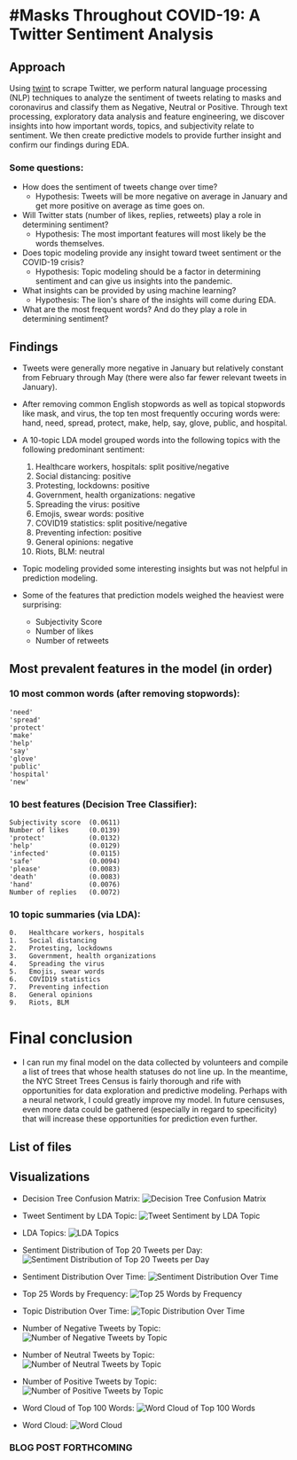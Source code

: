 # #Masks Throughout COVID-19: A Twitter Sentiment Analysis

## Approach
Using [twint](https://github.com/twintproject/twint) to scrape Twitter, we perform natural language processing (NLP) techniques to analyze the sentiment of tweets relating to masks and coronavirus and classify them as Negative, Neutral or Positive. Through text processing, exploratory data analysis and feature engineering, we discover insights into how important words, topics, and subjectivity relate to sentiment. We then create predictive models to provide further insight and confirm our findings during EDA.

### Some questions:
* How does the sentiment of tweets change over time?
    * Hypothesis: Tweets will be more negative on average in January and get more positive on average as time goes on.
* Will Twitter stats (number of likes, replies, retweets) play a role in determining sentiment?
    * Hypothesis: The most important features will most likely be the words themselves.
* Does topic modeling provide any insight toward tweet sentiment or the COVID-19 crisis?
    * Hypothesis: Topic modeling should be a factor in determining sentiment and can give us insights into the pandemic.
* What insights can be provided by using machine learning?
    * Hypothesis: The lion's share of the insights will come during EDA.
* What are the most frequent words? And do they play a role in determining sentiment?

## Findings
- Tweets were generally more negative in January but relatively constant from February through May (there were also far fewer relevant tweets in January).

- After removing common English stopwords as well as topical stopwords like mask, and virus, the top ten most frequently occuring words were: hand, need, spread, protect, make, help, say, glove, public, and hospital.

- A 10-topic LDA model grouped words into the following topics with the following predominant sentiment:
  1. Healthcare workers, hospitals: split positive/negative
  2. Social distancing: positive
  3. Protesting, lockdowns: positive
  4. Government, health organizations: negative
  5. Spreading the virus: positive
  6. Emojis, swear words: positive
  7. COVID19 statistics: split positive/negative
  8. Preventing infection: positive
  9. General opinions: negative
  10. Riots, BLM: neutral

- Topic modeling provided some interesting insights but was not helpful in prediction modeling.

- Some of the features that prediction models weighed the heaviest were surprising:
	- Subjectivity Score
	- Number of likes
	- Number of retweets

## Most prevalent features in the model (in order)
### 10 most common words (after removing stopwords):
    'need'
    'spread'
    'protect'
    'make'
    'help'
    'say'
    'glove'
    'public'
    'hospital'
    'new'

### 10 best features (Decision Tree Classifier):
    Subjectivity score  (0.0611)
    Number of likes     (0.0139)
    'protect'           (0.0132)
    'help'              (0.0129)
    'infected'          (0.0115)
    'safe'              (0.0094)
    'please'            (0.0083)
    'death'             (0.0083)
    'hand'              (0.0076)
    Number of replies   (0.0072)

### 10 topic summaries (via LDA):
    0.   Healthcare workers, hospitals
    1.   Social distancing
    2.   Protesting, lockdowns
    3.   Government, health organizations
    4.   Spreading the virus
    5.   Emojis, swear words
    6.   COVID19 statistics
    7.   Preventing infection
    8.   General opinions
    9.   Riots, BLM


# Final conclusion
* I can run my final model on the data collected by volunteers and compile a list of trees that whose health statuses do not line up. In the meantime, the NYC Street Trees Census is fairly thorough and rife with opportunities for data exploration and predictive modeling. Perhaps with a neural network, I could greatly improve my model. In future censuses, even more data could be gathered (especially in regard to specificity) that will increase these opportunities for prediction even further.

## List of files

## Visualizations
- Decision Tree Confusion Matrix:
![Decision Tree Confusion Matrix](Images/dt_conf_matrix.png)

- Tweet Sentiment by LDA Topic:
![Tweet Sentiment by LDA Topic](Images/lda_sentiment_stacked_bar.png)

- LDA Topics:
![LDA Topics](Images/lda_topics.png)

- Sentiment Distribution of Top 20 Tweets per Day:
![Sentiment Distribution of Top 20 Tweets per Day](Images/sentiment_stacked_line_top20.png)

- Sentiment Distribution Over Time:
![Sentiment Distribution Over Time](Images/sentiment_stacked_line.png)

- Top 25 Words by Frequency:
![Top 25 Words by Frequency](Images/top25_words_bar_twitter-blue.png)

- Topic Distribution Over Time:
![Topic Distribution Over Time](Images/topic_distribution_over_time.png)

- Number of Negative Tweets by Topic:
![Number of Negative Tweets by Topic](Images/tweet_count_by_topic_neg.png)

- Number of Neutral Tweets by Topic:
![Number of Neutral Tweets by Topic](Images/tweet_count_by_topic_neu.png)

- Number of Positive Tweets by Topic:
![Number of Positive Tweets by Topic](Images/tweet_count_by_topic_pos.png)

- Word Cloud of Top 100 Words:
![Word Cloud of Top 100 Words](Images/wordcloud_top100.jpg)

- Word Cloud:
![Word Cloud](Images/wordcloud.jpg)



### BLOG POST FORTHCOMING

